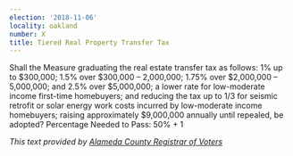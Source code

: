 ```yaml
---
election: '2018-11-06'
locality: oakland
number: X
title: Tiered Real Property Transfer Tax
---
```

Shall the Measure graduating the real estate transfer tax as follows: 1% up to $300,000; 1.5% over $300,000 – 2,000,000;  1.75%  over  $2,000,000  – 5,000,000;  and  2.5%  over  $5,000,000;  a  lower  rate  for  low-moderate income  first-time  homebuyers;  and  reducing  the  tax  up  to  1/3  for  seismic  retrofit  or  solar  energy  work  costs  incurred  by  low-moderate  income  homebuyers;  raising  approximately  $9,000,000  annually  until  repealed,  be  adopted? Percentage Needed to Pass: 50% + 1

_This text provided by [Alameda County Registrar of Voters](https://www.acvote.org/election-information/elections?id=236#)_
